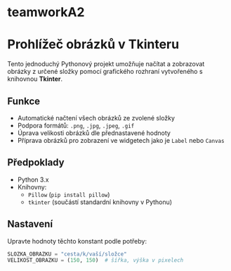 # teamworkA2
# Prohlížeč obrázků v Tkinteru

Tento jednoduchý Pythonový projekt umožňuje načítat a zobrazovat obrázky z určené složky pomocí grafického rozhraní vytvořeného s knihovnou **Tkinter**.

## Funkce
- Automatické načtení všech obrázků ze zvolené složky
- Podpora formátů: `.png`, `.jpg`, `.jpeg`, `.gif`
- Úprava velikosti obrázků dle přednastavené hodnoty
- Příprava obrázků pro zobrazení ve widgetech jako je `Label` nebo `Canvas`

## Předpoklady
- Python 3.x
- Knihovny:
  - `Pillow` (`pip install pillow`)
  - `tkinter` (součástí standardní knihovny v Pythonu)

## Nastavení
Upravte hodnoty těchto konstant podle potřeby:

```python
SLOZKA_OBRAZKU = "cesta/k/vaší/složce"
VELIKOST_OBRAZKU = (150, 150)  # šířka, výška v pixelech
